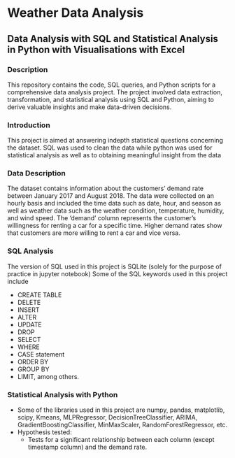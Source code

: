 # Weather Data Analysis

## Data Analysis with SQL and Statistical Analysis in Python with Visualisations with Excel

### Description
This repository contains the code, SQL queries, and Python scripts for a comprehensive data analysis project. 
The project involved data extraction, transformation, and statistical analysis using SQL and Python, aiming to derive valuable insights and make data-driven decisions.

### Introduction
This project is aimed at answering indepth statistical questions concerning the dataset.
SQL was used to clean the data while python was used for statistical analysis as well as to obtaining meaningful insight from the data

### Data Description
The dataset contains information about the customers’ demand rate between 
January 2017 and August 2018. The data were collected on an hourly basis and included
the time data such as date, hour, and season as well as weather data such as the weather 
condition, temperature, humidity, and wind speed. The ‘demand’ column represents the 
customer’s willingness for renting a car for a specific time. Higher demand rates show that 
customers are more willing to rent a car and vice versa.

### SQL Analysis
The version of SQL used in this project is SQLite (solely for the purpose of practice in jupyter notebook)
Some of the SQL keywords used in this project include 
- CREATE TABLE
- DELETE
- INSERT
- ALTER
- UPDATE
- DROP
- SELECT
- WHERE
- CASE statement
- ORDER BY
- GROUP BY
- LIMIT, among others.

### Statistical Analysis with Python
- Some of the libraries used in this project are numpy, pandas, matplotlib, scipy, Kmeans, MLPRegressor, DecisionTreeClassifier, ARIMA, GradientBoostingClassifier, MinMaxScaler, RandomForestRegressor, etc.
- Hypothesis tested:
    - Tests for a significant relationship between each column (except timestamp column) and the demand rate.

